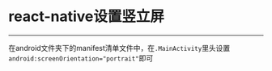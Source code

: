 # react-native设置竖立屏
***
在android文件夹下的manifest清单文件中，在`.MainActivity`里头设置`android:screenOrientation="portrait"`即可